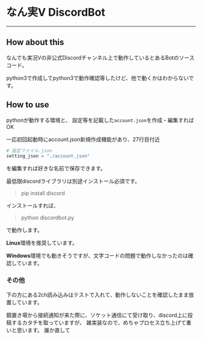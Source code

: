 # なん実V DiscordBot
----

## How about this

なんでも実況Vの非公式Discordチャンネル上で動作しているとあるBotのソースコード。

python3で作成してpython3で動作確認等したけど、他で動くかはわからないです。

## How to use

pythonが動作する環境と、
設定等を記載した`account.json`を作成・編集すればOK

一応初回起動時にaccount.json新規作成機能があり、27行目付近
```python
# 設定ファイル.json
setting_json = "./account.json"
```
を編集すれば好きな名前で保存できます。

最低限discordライブラリは別途インストール必須です。

> pip install discord

インストールすれば、

> python discordbot.py

で動作します。

**Linux**環境を推奨しています。

**Windows**環境でも動きそうですが、文字コードの問題で動作しなかったのは確認しています。

### その他

下の方にある2ch読み込みはテストで入れて、動作しないことを確認したまま放置しています。

鏡置き場から接続通知が来た際に、ソケット通信にて受け取り、discord上に投稿するカタチを取っていますが、
雑実装なので、めちゃプロセス立ち上げて重いと思います。
誰か直して

